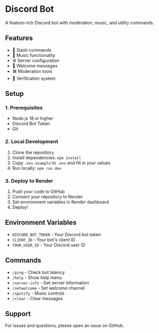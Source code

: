 # Discord Bot

A feature-rich Discord bot with moderation, music, and utility commands.

## Features

- 🤖 Slash commands
- 🎵 Music functionality
- ⚙️ Server configuration
- 👋 Welcome messages
- 🛠️ Moderation tools
- 🔐 Verification system

## Setup

### 1. Prerequisites

- Node.js 18 or higher
- Discord Bot Token
- Git

### 2. Local Development

1. Clone the repository
2. Install dependencies: `npm install`
3. Copy `.env.example` to `.env` and fill in your values
4. Run locally: `npm run dev`

### 3. Deploy to Render

1. Push your code to GitHub
2. Connect your repository to Render
3. Set environment variables in Render dashboard
4. Deploy!

## Environment Variables

- `DISCORD_BOT_TOKEN` - Your Discord bot token
- `CLIENT_ID` - Your bot's client ID
- `YOUR_USER_ID` - Your Discord user ID

## Commands

- `/ping` - Check bot latency
- `/help` - Show help menu
- `/server-info` - Get server information
- `/setwelcome` - Set welcome channel
- `/spotify` - Music controls
- `/clear` - Clear messages

## Support

For issues and questions, please open an issue on GitHub.